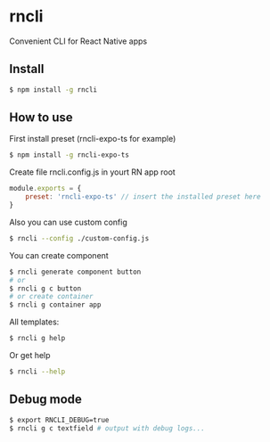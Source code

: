 
# rncli
Convenient CLI for React Native apps

## Install
```sh
$ npm install -g rncli
```

## How to use
First install preset (rncli-expo-ts for example)
```sh
$ npm install -g rncli-expo-ts
```
Create file rncli.config.js in yourt RN app root
```javascript
module.exports = {
    preset: 'rncli-expo-ts' // insert the installed preset here
}
```
Also you can use custom config
```sh
$ rncli --config ./custom-config.js
```
You can create component
```sh
$ rncli generate component button
# or 
$ rncli g c button
# or create container
$ rncli g container app
```
All templates:
```sh
$ rncli g help
```
Or get help
```sh
$ rncli --help
```

## Debug mode
```sh
$ export RNCLI_DEBUG=true
$ rncli g c textfield # output with debug logs...
```